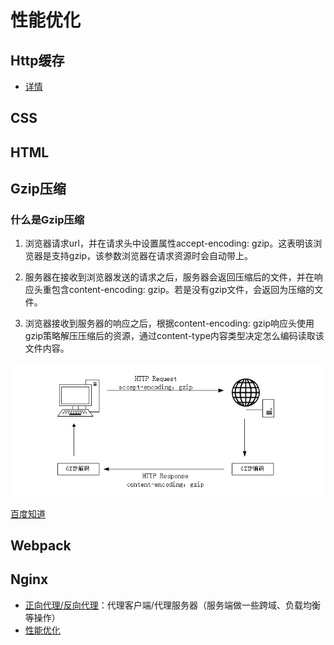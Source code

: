 # 性能优化

## Http缓存

- [详情](https://blog.csdn.net/zz_jesse/article/details/123304077)

## CSS

## HTML

## Gzip压缩

### 什么是Gzip压缩

1. 浏览器请求url，并在请求头中设置属性accept-encoding: gzip。这表明该浏览器是支持gzip，该参数浏览器在请求资源时会自动带上。

2. 服务器在接收到浏览器发送的请求之后，服务器会返回压缩后的文件，并在响应头重包含content-encoding: gzip。若是没有gzip文件，会返回为压缩的文件。

3. 浏览器接收到服务器的响应之后，根据content-encoding: gzip响应头使用gzip策略解压压缩后的资源，通过content-type内容类型决定怎么编码读取该文件内容。

![alt text](image.png)

[百度知道](https://zhidao.baidu.com/question/1616312391774835307.html)

## Webpack

## Nginx

- [正向代理/反向代理](https://blog.csdn.net/lizhengyu891231/article/details/98024695)：代理客户端/代理服务器（服务端做一些跨域、负载均衡等操作）
- [性能优化](https://blog.csdn.net/Bcoovo/article/details/130156936)

